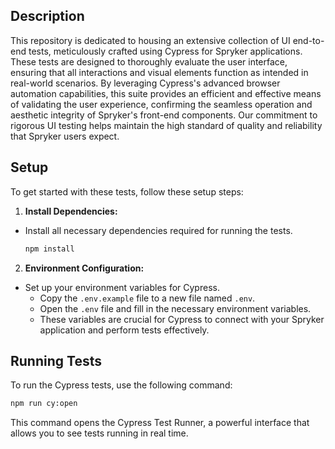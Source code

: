 ## Description

This repository is dedicated to housing an extensive collection of UI end-to-end tests, meticulously crafted using
Cypress for Spryker applications. These tests are designed to thoroughly evaluate the user interface, ensuring that all
interactions and visual elements function as intended in real-world scenarios. By leveraging Cypress's advanced browser
automation capabilities, this suite provides an efficient and effective means of validating the user experience,
confirming the seamless operation and aesthetic integrity of Spryker's front-end components. Our commitment to rigorous
UI testing helps maintain the high standard of quality and reliability that Spryker users expect.

## Setup

To get started with these tests, follow these setup steps:

1. **Install Dependencies:**

- Install all necessary dependencies required for running the tests.
  ```bash
  npm install
  ```

2. **Environment Configuration:**

- Set up your environment variables for Cypress.
  - Copy the `.env.example` file to a new file named `.env`.
  - Open the `.env` file and fill in the necessary environment variables.
  - These variables are crucial for Cypress to connect with your Spryker application and perform tests effectively.

## Running Tests

To run the Cypress tests, use the following command:

```bash
npm run cy:open
```

This command opens the Cypress Test Runner, a powerful interface that allows you to see tests running in real time.

